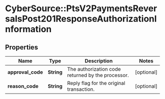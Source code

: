 # CyberSource::PtsV2PaymentsReversalsPost201ResponseAuthorizationInformation

## Properties
Name | Type | Description | Notes
------------ | ------------- | ------------- | -------------
**approval_code** | **String** | The authorization code returned by the processor. | [optional] 
**reason_code** | **String** | Reply flag for the original transaction. | [optional] 


